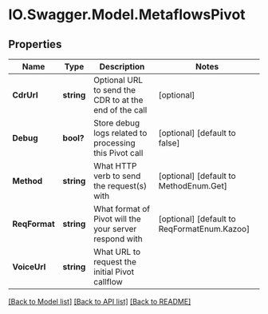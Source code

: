 # IO.Swagger.Model.MetaflowsPivot
## Properties

Name | Type | Description | Notes
------------ | ------------- | ------------- | -------------
**CdrUrl** | **string** | Optional URL to send the CDR to at the end of the call | [optional] 
**Debug** | **bool?** | Store debug logs related to processing this Pivot call | [optional] [default to false]
**Method** | **string** | What HTTP verb to send the request(s) with | [optional] [default to MethodEnum.Get]
**ReqFormat** | **string** | What format of Pivot will the your server respond with | [optional] [default to ReqFormatEnum.Kazoo]
**VoiceUrl** | **string** | What URL to request the initial Pivot callflow | 

[[Back to Model list]](../README.md#documentation-for-models) [[Back to API list]](../README.md#documentation-for-api-endpoints) [[Back to README]](../README.md)

